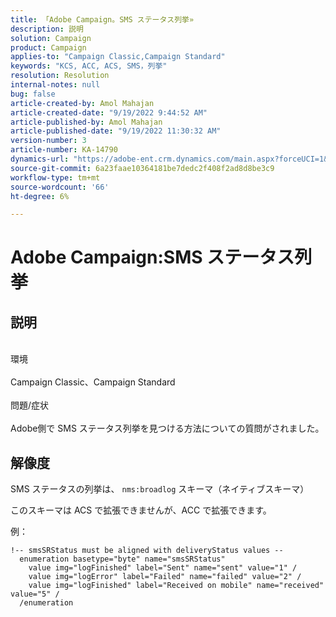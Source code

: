 ```yaml
---
title: 「Adobe Campaign。SMS ステータス列挙»
description: 説明
solution: Campaign
product: Campaign
applies-to: "Campaign Classic,Campaign Standard"
keywords: "KCS, ACC, ACS, SMS，列挙"
resolution: Resolution
internal-notes: null
bug: false
article-created-by: Amol Mahajan
article-created-date: "9/19/2022 9:44:52 AM"
article-published-by: Amol Mahajan
article-published-date: "9/19/2022 11:30:32 AM"
version-number: 3
article-number: KA-14790
dynamics-url: "https://adobe-ent.crm.dynamics.com/main.aspx?forceUCI=1&pagetype=entityrecord&etn=knowledgearticle&id=571343b0-ff37-ed11-9db0-00224808629f"
source-git-commit: 6a23faae10364181be7dedc2f408f2ad8d8be3c9
workflow-type: tm+mt
source-wordcount: '66'
ht-degree: 6%

---
```


# Adobe Campaign:SMS ステータス列挙

## 説明

<br>環境<br><br>
Campaign Classic、Campaign Standard
<br><br>問題/症状<br><br>
Adobe側で SMS ステータス列挙を見つける方法についての質問がされました。


## 解像度


SMS ステータスの列挙は、 `nms:broadlog` スキーマ（ネイティブスキーマ）

このスキーマは ACS で拡張できませんが、ACC で拡張できます。

例：

```
!-- smsSRStatus must be aligned with deliveryStatus values --
  enumeration basetype="byte" name="smsSRStatus"
    value img="logFinished" label="Sent" name="sent" value="1" /
    value img="logError" label="Failed" name="failed" value="2" /
    value img="logFinished" label="Received on mobile" name="received" value="5" /
  /enumeration
```
